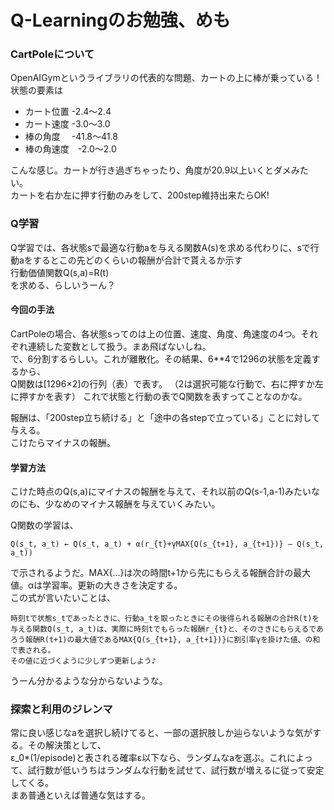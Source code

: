 # Q-Learningのお勉強、めも

### CartPoleについて
OpenAIGymというライブラリの代表的な問題、カートの上に棒が乗っている！   
状態の要素は
* カート位置 -2.4～2.4
* カート速度 -3.0～3.0
* 棒の角度 　-41.8～41.8
* 棒の角速度　-2.0～2.0

こんな感じ。カートが行き過ぎちゃったり、角度が20.9以上いくとダメみたい。    
カートを右か左に押す行動のみをして、200step維持出来たらOK!    

### Q学習
Q学習では、各状態sで最適な行動aを与える関数A(s)を求める代わりに、sで行動aをするとこの先どのくらいの報酬が合計で貰えるか示す    
行動価値関数Q(s,a)=R(t)   
を求める、らしいうーん？

#### 今回の手法
CartPoleの場合、各状態sってのは上の位置、速度、角度、角速度の4つ。それぞれ連続した変数として扱う。まあ飛ばないしね。   
で、6分割するらしい。これが離散化。その結果、6**4で1296の状態を定義するから、   
Q関数は[1296×2]の行列（表）で表す。
（2は選択可能な行動で、右に押すか左に押すかを表す）
これで状態と行動の表でQ関数を表すってことなのかな。

報酬は、「200step立ち続ける」と「途中の各stepで立っている」ことに対して与える。   
こけたらマイナスの報酬。

#### 学習方法
こけた時点のQ(s,a)にマイナスの報酬を与えて、それ以前のQ(s-1,a-1)みたいなのにも、少なめのマイナス報酬を与えていくみたい。

Q関数の学習は、    
```
Q(s_t, a_t) ← Q(s_t, a_t) + α(r_{t}+γMAX{Q(s_{t+1}, a_{t+1})} – Q(s_t, a_t))
```
で示されるようだ。MAX{...}は次の時間t+1から先にもらえる報酬合計の最大値。αは学習率。更新の大きさを決定する。    
この式が言いたいことは、    
```
時刻tで状態s_tであったときに、行動a_tを取ったときにその後得られる報酬の合計R(t)を与える関数Q(s_t, a_t)は、実際に時刻tでもらった報酬r_{t}と、そのさきにもらえるであろう報酬R(t+1)の最大値であるMAX{Q(s_{t+1}, a_{t+1})}に割引率γを掛けた値、の和で表される。
その値に近づくように少しずつ更新しよう♪
```
うーん分かるような分からないような。

### 探索と利用のジレンマ
常に良い感じなaを選択し続けてると、一部の選択肢しか辿らないような気がする。その解決策として、   
ε_0*(1/episode)と表される確率ε以下なら、ランダムなaを選ぶ。これによって、試行数が低いうちはランダムな行動を試せて、試行数が増えるに従って安定してくる。    
まあ普通といえば普通な気はする。
